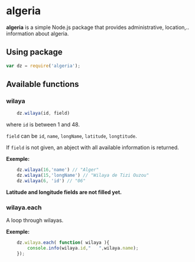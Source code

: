 # algeria #

**algeria** is a simple Node.js package that provides administrative, location,.. information about algeria.

## Using package ##

```javascript
var dz = require('algeria');
```

## Available functions ##

### wilaya ###
```javascript
    dz.wilaya(id, field)
```

where ```id``` is between 1 and 48.

```field``` can be ```id```, ```name```, ```longName```, ```latitude```, ```longtitude```.

If ```field``` is not given, an abject with all available information is returned.

**Exemple:**
```javascript
    dz.wilaya(16,'name') // "Alger"
    dz.wilaya(15,'longName') // "Wilaya de Tizi Ouzou"
    dz.wilaya(6, 'id') // "06"
```

 **Latitude and longitude fields are not filled yet.**

 ### wilaya.each ###
 A loop through wilayas.

**Exemple:**
```javascript
    dz.wilaya.each( function( wilaya ){
        console.info(wilaya.id,"   ",wilaya.name);
    });
```
